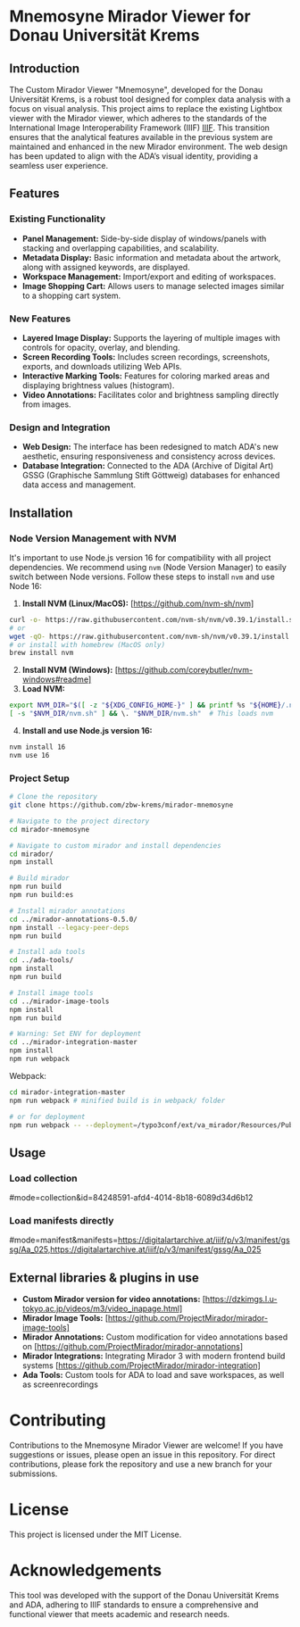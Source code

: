 # Mnemosyne Mirador Viewer for Donau Universität Krems

## Introduction
The Custom Mirador Viewer "Mnemosyne", developed for the Donau Universität Krems, is a robust tool designed for complex data analysis with a focus on visual analysis. This project aims to replace the existing Lightbox viewer with the Mirador viewer, which adheres to the standards of the International Image Interoperability Framework (IIIF) [IIIF](https://iiif.io). This transition ensures that the analytical features available in the previous system are maintained and enhanced in the new Mirador environment. The web design has been updated to align with the ADA’s visual identity, providing a seamless user experience.

## Features

### Existing Functionality
- **Panel Management:** Side-by-side display of windows/panels with stacking and overlapping capabilities, and scalability.
- **Metadata Display:** Basic information and metadata about the artwork, along with assigned keywords, are displayed.
- **Workspace Management:** Import/export and editing of workspaces.
- **Image Shopping Cart:** Allows users to manage selected images similar to a shopping cart system.

### New Features
- **Layered Image Display:** Supports the layering of multiple images with controls for opacity, overlay, and blending.
- **Screen Recording Tools:** Includes screen recordings, screenshots, exports, and downloads utilizing Web APIs.
- **Interactive Marking Tools:** Features for coloring marked areas and displaying brightness values (histogram).
- **Video Annotations:** Facilitates color and brightness sampling directly from images.

### Design and Integration
- **Web Design:** The interface has been redesigned to match ADA's new aesthetic, ensuring responsiveness and consistency across devices.
- **Database Integration:** Connected to the ADA (Archive of Digital Art) GSSG (Graphische Sammlung Stift Göttweig) databases for enhanced data access and management.

## Installation

### Node Version Management with NVM
It's important to use Node.js version 16 for compatibility with all project dependencies. We recommend using `nvm` (Node Version Manager) to easily switch between Node versions. Follow these steps to install `nvm` and use Node 16:

1. **Install NVM (Linux/MacOS):** [https://github.com/nvm-sh/nvm]
```bash
curl -o- https://raw.githubusercontent.com/nvm-sh/nvm/v0.39.1/install.sh | bash
# or
wget -qO- https://raw.githubusercontent.com/nvm-sh/nvm/v0.39.1/install.sh | bash
# or install with homebrew (MacOS only)
brew install nvm
```
2. **Install NVM (Windows):** [https://github.com/coreybutler/nvm-windows#readme]
3. **Load NVM:**
```bash
export NVM_DIR="$([ -z "${XDG_CONFIG_HOME-}" ] && printf %s "${HOME}/.nvm" || printf %s "${XDG_CONFIG_HOME}/nvm")"
[ -s "$NVM_DIR/nvm.sh" ] && \. "$NVM_DIR/nvm.sh"  # This loads nvm
```
4. **Install and use Node.js version 16:**
```bash
nvm install 16
nvm use 16
```

### Project Setup
```bash
# Clone the repository
git clone https://github.com/zbw-krems/mirador-mnemosyne

# Navigate to the project directory
cd mirador-mnemosyne

# Navigate to custom mirador and install dependencies
cd mirador/
npm install

# Build mirador 
npm run build
npm run build:es

# Install mirador annotations
cd ../mirador-annotations-0.5.0/
npm install --legacy-peer-deps
npm run build 

# Install ada tools
cd ../ada-tools/
npm install
npm run build

# Install image tools
cd ../mirador-image-tools
npm install
npm run build

# Warning: Set ENV for deployment
cd ../mirador-integration-master
npm install
npm run webpack
```

Webpack:
```bash
cd mirador-integration-master
npm run webpack # minified build is in webpack/ folder

# or for deployment
npm run webpack -- --deployment=/typo3conf/ext/va_mirador/Resources/Public/JavaScript/`git log --format='%H' -1`/
```


## Usage

### Load collection
#mode=collection&id=84248591-afd4-4014-8b18-6089d34d6b12

### Load manifests directly
#mode=manifest&manifests=https://digitalartarchive.at/iiif/p/v3/manifest/gssg/Aa_025,https://digitalartarchive.at/iiif/p/v3/manifest/gssg/Aa_025

## External libraries & plugins in use

- **Custom Mirador version for video annotations:** [https://dzkimgs.l.u-tokyo.ac.jp/videos/m3/video_inapage.html]
- **Mirador Image Tools:** [https://github.com/ProjectMirador/mirador-image-tools]
- **Mirador Annotations:** Custom modification for video annotations based on [https://github.com/ProjectMirador/mirador-annotations]
- **Mirador Integrations:** Integrating Mirador 3 with modern frontend build systems [https://github.com/ProjectMirador/mirador-integration]
- **Ada Tools:** Custom tools for ADA to load and save workspaces, as well as screenrecordings


# Contributing

Contributions to the Mnemosyne Mirador Viewer are welcome! If you have suggestions or issues, please open an issue in this repository. For direct contributions, please fork the repository and use a new branch for your submissions.

# License

This project is licensed under the MIT License.

# Acknowledgements

This tool was developed with the support of the Donau Universität Krems and ADA, adhering to IIIF standards to ensure a comprehensive and functional viewer that meets academic and research needs.